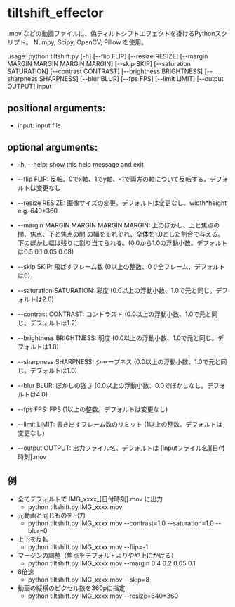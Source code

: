 tiltshift_effector
==================

.mov などの動画ファイルに、偽ティルトシフトエフェクトを掛けるPythonスクリプト。
Numpy, Scipy, OpenCV, Pillow を使用。

usage: python tiltshift.py [-h] [--flip FLIP] [--resize RESIZE]
                    [--margin MARGIN MARGIN MARGIN MARGIN] [--skip SKIP]
                    [--saturation SATURATION] [--contrast CONTRAST]
                    [--brightness BRIGHTNESS] [--sharpness SHARPNESS]
                    [--blur BLUR] [--fps FPS] [--limit LIMIT]
                    [--output OUTPUT]
                    input

positional arguments:
----

*  input:                 input file

optional arguments:
----

*  -h, --help:            show this help message and exit

*  --flip FLIP:           反転。0でx軸、1でy軸、-1で両方の軸について反転する。デフォルトは変更なし

*  --resize RESIZE:       画像サイズの変更。デフォルトは変更なし。width\*height e.g. 640\*360

*  --margin MARGIN MARGIN MARGIN MARGIN: 上のぼかし、上と焦点の間、焦点、下と焦点の間 の幅をそれぞれ、全体を1.0とした割合で与える。下のぼかし幅は残りに割り当てられる。(0.0から1.0の浮動小数。デフォルトは0.5 0.1 0.05 0.08)

*  --skip SKIP:           飛ばすフレーム数 (0以上の整数、0で全フレーム、デフォルトは0)

*  --saturation SATURATION:
                        彩度 (0.0以上の浮動小数、1.0で元と同じ。デフォルトは2.0)

*  --contrast CONTRAST:   コントラスト (0.0以上の浮動小数、1.0で元と同じ。デフォルトは1.2)

*  --brightness BRIGHTNESS:
                        明度 (0.0以上の浮動小数、1.0で元と同じ。デフォルトは1.0)

*  --sharpness SHARPNESS:
                        シャープネス (0.0以上の浮動小数、1.0で元と同じ。デフォルトは1.0)

*  --blur BLUR:           ぼかしの強さ (0.0以上の浮動小数、0.0でぼかしなし。デフォルトは4.0)

*  --fps FPS:             FPS
                        (1以上の整数。デフォルトは変更なし)

*  --limit LIMIT:         書き出すフレーム数のリミット
                        (1以上の整数。デフォルトは変更なし)

*  --output OUTPUT:       出力ファイル名。デフォルトは
                        [inputファイル名][日付時刻].mov

例
----

* 全てデフォルトで IMG_xxxx_[日付時刻].mov に出力
  - python tiltshift.py IMG_xxxx.mov
* 元動画と同じものを出力
  - python tiltshift.py IMG_xxxx.mov --contrast=1.0 --saturation=1.0 --blur=0
* 上下を反転
  - python tiltshift.py IMG_xxxx.mov --flip=-1
* マージンの調整（焦点をデフォルトよりやや上にかける）
  - python tiltshift.py IMG_xxxx.mov --margin 0.4 0.2 0.05 0.1
* 8倍速
  - python tiltshift.py IMG_xxxx.mov --skip=8 
* 動画の縦横のピクセル数を360pに指定
  - python tiltshift.py IMG_xxxx.mov --resize=640*360

